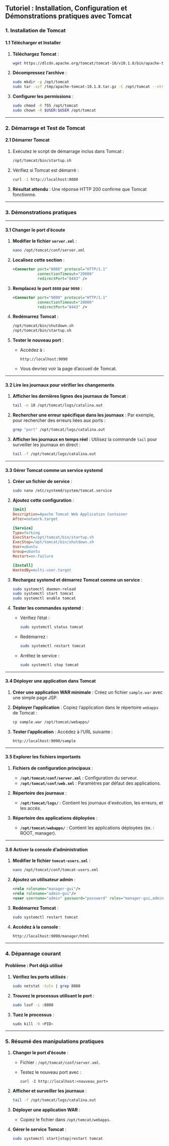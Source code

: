 ## **Tutoriel : Installation, Configuration et Démonstrations pratiques avec Tomcat**

### **1. Installation de Tomcat**

#### **1.1 Télécharger et Installer**

1. **Téléchargez Tomcat** :
   
   ```bash
   wget https://dlcdn.apache.org/tomcat/tomcat-10/v10.1.8/bin/apache-tomcat-10.1.8.tar.gz -P /tmp
   ```

2. **Décompressez l’archive** :
   
   ```bash
   sudo mkdir -p /opt/tomcat
   sudo tar -xzf /tmp/apache-tomcat-10.1.8.tar.gz -C /opt/tomcat --strip-components=1
   ```

3. **Configurer les permissions** :
   
   ```bash
   sudo chmod -R 755 /opt/tomcat
   sudo chown -R $USER:$USER /opt/tomcat
   ```

---

### **2. Démarrage et Test de Tomcat**

#### **2.1 Démarrer Tomcat**

1. Exécutez le script de démarrage inclus dans Tomcat :
   
   ```bash
   /opt/tomcat/bin/startup.sh
   ```

2. Vérifiez si Tomcat est démarré :
   
   ```bash
   curl -I http://localhost:8080
   ```

3. **Résultat attendu** : Une réponse HTTP 200 confirme que Tomcat fonctionne.

---

### **3. Démonstrations pratiques**

---

#### **3.1 Changer le port d’écoute**

1. **Modifier le fichier `server.xml`** :
   
   ```bash
   nano /opt/tomcat/conf/server.xml
   ```

2. **Localisez cette section** :
   
   ```xml
   <Connector port="8080" protocol="HTTP/1.1"
              connectionTimeout="20000"
              redirectPort="8443" />
   ```

3. **Remplacez le port `8080` par `9090`** :
   
   ```xml
   <Connector port="9090" protocol="HTTP/1.1"
              connectionTimeout="20000"
              redirectPort="8443" />
   ```

4. **Redémarrez Tomcat** :
   
   ```bash
   /opt/tomcat/bin/shutdown.sh
   /opt/tomcat/bin/startup.sh
   ```

5. **Tester le nouveau port** :
   
   - Accédez à :
     
     ```
     http://localhost:9090
     ```
   - Vous devriez voir la page d’accueil de Tomcat.

---

#### **3.2 Lire les journaux pour vérifier les changements**

1. **Afficher les dernières lignes des journaux de Tomcat** :
   
   ```bash
   tail -n 10 /opt/tomcat/logs/catalina.out
   ```

2. **Rechercher une erreur spécifique dans les journaux** :
   Par exemple, pour rechercher des erreurs liées aux ports :
   
   ```bash
   grep "port" /opt/tomcat/logs/catalina.out
   ```

3. **Afficher les journaux en temps réel** :
   Utilisez la commande `tail` pour surveiller les journaux en direct :
   
   ```bash
   tail -f /opt/tomcat/logs/catalina.out
   ```

---

#### **3.3 Gérer Tomcat comme un service systemd**

1. **Créer un fichier de service** :
   
   ```bash
   sudo nano /etc/systemd/system/tomcat.service
   ```

2. **Ajoutez cette configuration** :
   
   ```ini
   [Unit]
   Description=Apache Tomcat Web Application Container
   After=network.target
   
   [Service]
   Type=forking
   ExecStart=/opt/tomcat/bin/startup.sh
   ExecStop=/opt/tomcat/bin/shutdown.sh
   User=ubuntu
   Group=ubuntu
   Restart=on-failure
   
   [Install]
   WantedBy=multi-user.target
   ```

3. **Rechargez systemd et démarrez Tomcat comme un service** :
   
   ```bash
   sudo systemctl daemon-reload
   sudo systemctl start tomcat
   sudo systemctl enable tomcat
   ```

4. **Tester les commandes systemd** :
   
   - Vérifiez l’état :
     
     ```bash
     sudo systemctl status tomcat
     ```
   - Redémarrez :
     
     ```bash
     sudo systemctl restart tomcat
     ```
   - Arrêtez le service :
     
     ```bash
     sudo systemctl stop tomcat
     ```

---

#### **3.4 Déployer une application dans Tomcat**

1. **Créer une application WAR minimale** :
   Créez un fichier `sample.war` avec une simple page JSP.

2. **Déployer l’application** :
   Copiez l’application dans le répertoire `webapps` de Tomcat :
   
   ```bash
   cp sample.war /opt/tomcat/webapps/
   ```

3. **Tester l’application** :
   Accédez à l’URL suivante :
   
   ```
   http://localhost:9090/sample
   ```

---

#### **3.5 Explorer les fichiers importants**

1. **Fichiers de configuration principaux** :
   
   - **`/opt/tomcat/conf/server.xml`** : Configuration du serveur.
   - **`/opt/tomcat/conf/web.xml`** : Paramètres par défaut des applications.

2. **Répertoire des journaux** :
   
   - **`/opt/tomcat/logs/`** : Contient les journaux d'exécution, les erreurs, et les accès.

3. **Répertoire des applications déployées** :
   
   - **`/opt/tomcat/webapps/`** : Contient les applications déployées (ex. : ROOT, manager).

---

#### **3.6 Activer la console d’administration**

1. **Modifier le fichier `tomcat-users.xml`** :
   
   ```bash
   nano /opt/tomcat/conf/tomcat-users.xml
   ```

2. **Ajoutez un utilisateur admin** :
   
   ```xml
   <role rolename="manager-gui"/>
   <role rolename="admin-gui"/>
   <user username="admin" password="password" roles="manager-gui,admin-gui"/>
   ```

3. **Redémarrez Tomcat** :
   
   ```bash
   sudo systemctl restart tomcat
   ```

4. **Accédez à la console** :
   
   ```
   http://localhost:9090/manager/html
   ```

---

### **4. Dépannage courant**

#### **Problème : Port déjà utilisé**

1. **Vérifiez les ports utilisés** :
   
   ```bash
   sudo netstat -tuln | grep 8080
   ```

2. **Trouvez le processus utilisant le port** :
   
   ```bash
   sudo lsof -i :8080
   ```

3. **Tuez le processus** :
   
   ```bash
   sudo kill -9 <PID>
   ```

---

### **5. Résumé des manipulations pratiques**

1. **Changer le port d’écoute** :
   
   - Fichier : `/opt/tomcat/conf/server.xml`.
   - Testez le nouveau port avec :
     
     ```
     curl -I http://localhost:<nouveau_port>
     ```

2. **Afficher et surveiller les journaux** :
   
   ```bash
   tail -f /opt/tomcat/logs/catalina.out
   ```

3. **Déployer une application WAR** :
   
   - Copiez le fichier dans `/opt/tomcat/webapps`.

4. **Gérer le service Tomcat** :
   
   ```bash
   sudo systemctl start|stop|restart tomcat
   ```
